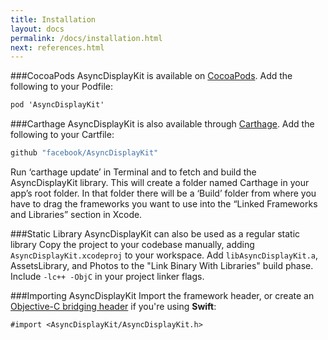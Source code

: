 ```yaml
---
title: Installation
layout: docs
permalink: /docs/installation.html
next: references.html
---
```

###CocoaPods
AsyncDisplayKit is available on <a href="http://cocoapods.org">CocoaPods</a>.  Add the following to your Podfile:
 ```objective-c
pod 'AsyncDisplayKit'
```

###Carthage
AsyncDisplayKit is also available through <a href="https://github.com/Carthage/Carthage">Carthage</a>. Add the following to your Cartfile:
 ```objective-c
github "facebook/AsyncDisplayKit"
```
Run ‘carthage update’ in Terminal and to fetch and build the AsyncDisplayKit library. This will create a folder named Carthage in your app’s root folder. In that folder there will be a ‘Build’ folder from where you have to drag the frameworks you want to use into the “Linked Frameworks and Libraries” section in Xcode.

###Static Library
AsyncDisplayKit can also be used as a regular static library
Copy the project to your codebase manually, adding `AsyncDisplayKit.xcodeproj` to your workspace. Add `libAsyncDisplayKit.a`, AssetsLibrary, and Photos to the "Link Binary With Libraries" build phase. Include `-lc++ -ObjC` in your project linker flags.

###Importing AsyncDisplayKit
Import the framework header, or create an <a href="https://developer.apple.com/library/ios/documentation/swift/conceptual/buildingcocoaapps/MixandMatch.html">Objective-C bridging header</a> if you're using **Swift**:

 `#import <AsyncDisplayKit/AsyncDisplayKit.h>`
